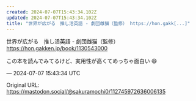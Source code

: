 ```yaml
---
created: 2024-07-07T15:43:34.102Z
updated: 2024-07-07T15:43:34.102Z
title: "世界が広がる　推し活英語 - 劇団雌猫（監修） https://hon.gakk[...]"
---
```


<p>世界が広がる　推し活英語 - 劇団雌猫（監修）<br /> <a href="https://hon.gakken.jp/book/1130543000" target="_blank" rel="nofollow noopener" translate="no"><span class="invisible">https://</span><span class="">hon.gakken.jp/book/1130543000</span><span class="invisible"></span></a></p><p>この本を読んでみてるけど、実用性が高くてめっちゃ面白い 😄</p>

&mdash; 2024-07-07 15:43:34 UTC

Original URL: https://mastodon.social/@sakuramochi0/112745972636006135
